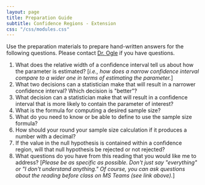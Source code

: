```yaml
---
layout: page
title: Preparation Guide
subtitle: Confidence Regions - Extension
css: "/css/modules.css"
---
```


<div class="alert alert-warning">
Use the preparation materials to prepare hand-written answers for the following questions. Please contact <a href="https://teams.microsoft.com/l/channel/19%3ad26a8cc37740458aaf93fe10815c9eb1%40thread.tacv2/Questions%2520-%2520Preparation%2520Guide?groupId=1c605bf3-86b9-4b57-8b0c-1753c67bf54a&tenantId=b70d8bab-80b6-4766-b5da-fcfdabdf71c7" target="_blank">Dr. Ogle</a> if you have questions.
</div>

1. What does the relative width of a confidence interval tell us about how the parameter is estimated? [*i.e., how does a narrow confidence interval compare to a wider one in terms of estimating the parameter.*]
1. What two decisions can a statistician make that will result in a narrower confidence interval? Which decision is "better"?
1. What decision can a statistician make that will result in a confidence interval that is more likely to contain the parameter of interest?
1. What is the formula for computing a desired sample size?
1. What do you need to know or be able to define to use the sample size formula?
1. How should your round your sample size calculation if it produces a number with a decimal?
1. If the value in the null hypothesis is contained within a confidence region, will that null hypothesis be rejected or not rejected?
1. What questions do you have from this reading that you would like me to address? [*Please be as specific as possible. Don't just say "everything" or "I don't understand anything." Of course, you can ask questions about the reading before class on MS Teams (see link above).*]

